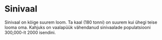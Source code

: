 # Sinivaal

Sinivaal on kõige suurem loom. Ta kaal (180 tonni) on suurem kui ühegi teise
looma oma. Kahjuks on vaalapüük vähendanud sinivaalade populatsiooni 300,000-lt
2000 isendini.
